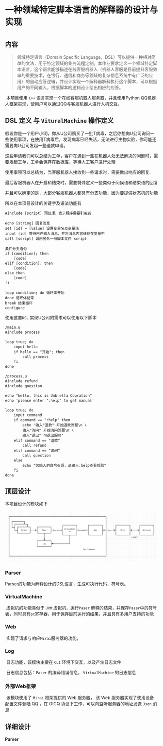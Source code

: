 # **一种领域特定脚本语言的解释器的设计与实现**

# 

## 内容

> 领域特定语言（Domain Specific Language，DSL）可以提供一种相对简单的文法，用于特定领域的业务流程定制。本作业要求定义一个领域特定脚本语言，这个语言能够描述在线客服机器人（机器人客服是目前提升客服效率的重要技术，在银行、通信和商务等领域的复杂信息系统中有广泛的应用）的自动应答逻辑，并设计实现一个解释器解释执行这个脚本，可以根据用户的不同输入，根据脚本的逻辑设计给出相应的应答。 

​	本项目使用 ` C++ ` 语言实现一个在线客服机器人服务器，并且使用Python QQ机器人框架实现，使用户可以通过QQ与客服机器人进行人机交互。





## DSL 定义 与  `VituralMachine` 操作定义

​	假设你是一个用户小明，你从U公司购买了一批T病毒，之后你想向U公司询问一些使用事项，在使用T病毒后，发现病毒已经失活，无法进行生物实验，你可能还需要向U公司发起一些退款申请。

​	这些申请我们可以总结为工单，客户在遇到一些在机器人处无法解决的问题时，需要发起工单，工单会保存在数据库，等待人工客户进行处理

​	使用事项可以总结为，当客服机器人接收到一些请求时，需要做出响应的回复.

​	最后客服机器人在开启和结束时，需要特殊定义一些类似于问候语和结束语的回复

​	并且可以确定的是，大部分客服机器人都具有分支功能，因为要提供状态机的功能

所以在本项目设计的关键字及语法功能有

```shell
#include [script] 预处理，表示程序需要引用到

echo [string] 回复消息
set [id] = [value] 设置变量名及变量值
input [id] 等待用户输入消息，并将消息内容储存在变量中 
call [script] 调用另外一份脚本文件 script

条件分支语句
if [condition]; then
	[code]
elif [condition]; then
	[code]
else then
	[code]
fi

loop condition; do 循环体开始
done 循环体结束
break 结束循环
configure 

```

使用这套`DSL` 实现U公司的需求可以使用以下脚本

```shell
/main.u
#include process

loop true; do
	input hello
    if hello == "开始"; then
    	call process
    fi
done

/process.u
#include refund
#include question

echo "hello, this is Umbrella Copration"
echo 'please enter ":help" to get manual'

loop true; do
    input command
    if command == ":help" then
        echo '输入"退款" 开始退款流程\n \
        输入"询问" 开始询问流程\n \
        输入"退出" 可退出服务'
    elif command == "退款"
        call refund
    elif command == "询问"
        call question
    else
        echo "您输入的命令有误，请输入:help查看帮助"
    fi
done
```

## 顶层设计

本项目设计的模块如下

![image-20211128231550028](report.assets/image-20211128231550028.png)

### Parser 

Parser的功能为解释设计的DSL语言，生成可执行代码，符号表。



### VirtualMachine

​	虚拟机的功能类似于 `JVM` 虚拟机，运行`Paser` 解释的结果，并保存`Paser`中的符号表，同时具有`pc`寄存器，用于保存目前运行的结果，并且具有多用户支持的功能



### Web 

​	实现了请求与响应`Mirai`服务器的功能，



### Log

​	日志功能，该模块主要在 `CLI` 环境下交互，以及产生日志文件

​	日志信息包括：`Paser` 的编译错误信息， `VirtualMachine` 的日志信息



### 外部Web框架

​	该模块使用了 `Mirai` 框架提供的 Web 服务器， 该 Web 服务器实现了使用设备配置文件登陆 QQ ，在 OICQ 协议下工作，可以向监听服务器的地址发送 `Json` 消息



## 详细设计

#### Parser

